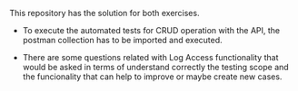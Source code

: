 This repository has the solution for both exercises.

* To execute the automated tests for CRUD operation with the API, the postman collection has to be imported and executed.

* There are some questions related with Log Access functionality that would be asked in terms of understand correctly the testing scope and the funcionality that can help to improve or maybe create new cases.
